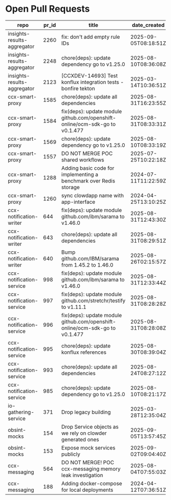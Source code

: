 # Open Pull Requests
repo | pr_id | title | date_created | url | author | ci_status
---|---|---|---|---|---|---
insights-results-aggregator | 2260 | fix: don't add empty rule IDs | 2025-09-05T08:18:51Z | https://github.com/RedHatInsights/insights-results-aggregator/pull/2260 | juandspy | ok
insights-results-aggregator | 2248 | chore(deps): update dependency go to v1.25.0 | 2025-08-10T08:36:08Z | https://github.com/RedHatInsights/insights-results-aggregator/pull/2248 | app/red-hat-konflux | failed
insights-results-aggregator | 2123 | [CCXDEV-14693] Test konflux integration tests - bonfire tekton | 2025-03-14T10:36:51Z | https://github.com/RedHatInsights/insights-results-aggregator/pull/2123 | matysek | failed
ccx-smart-proxy | 1585 | chore(deps): update all dependencies | 2025-08-31T16:23:55Z | https://github.com/RedHatInsights/insights-results-smart-proxy/pull/1585 | app/red-hat-konflux | failed
ccx-smart-proxy | 1584 | fix(deps): update module github.com/openshift-online/ocm-sdk-go to v0.1.477 | 2025-08-31T08:33:31Z | https://github.com/RedHatInsights/insights-results-smart-proxy/pull/1584 | app/red-hat-konflux | failed
ccx-smart-proxy | 1569 | chore(deps): update dependency go to v1.25.0 | 2025-08-10T08:33:19Z | https://github.com/RedHatInsights/insights-results-smart-proxy/pull/1569 | app/red-hat-konflux | failed
ccx-smart-proxy | 1557 | DO NOT MERGE POC shared workflows | 2025-07-25T10:22:18Z | https://github.com/RedHatInsights/insights-results-smart-proxy/pull/1557 | Jakub007d | failed
ccx-smart-proxy | 1288 | Adding basic code for implementing a benchmark over Redis storage | 2024-07-11T11:22:59Z | https://github.com/RedHatInsights/insights-results-smart-proxy/pull/1288 | joselsegura | failed
ccx-smart-proxy | 1260 | sync clowdapp name with app-interface | 2024-04-25T13:10:25Z | https://github.com/RedHatInsights/insights-results-smart-proxy/pull/1260 | matysek | ok
ccx-notification-writer | 644 | fix(deps): update module github.com/ibm/sarama to v1.46.0 | 2025-08-31T12:43:30Z | https://github.com/RedHatInsights/ccx-notification-writer/pull/644 | app/red-hat-konflux | failed
ccx-notification-writer | 643 | chore(deps): update all dependencies | 2025-08-31T08:29:51Z | https://github.com/RedHatInsights/ccx-notification-writer/pull/643 | app/red-hat-konflux | failed
ccx-notification-writer | 640 | Bump github.com/IBM/sarama from 1.45.2 to 1.46.0 | 2025-08-26T02:15:57Z | https://github.com/RedHatInsights/ccx-notification-writer/pull/640 | app/dependabot | failed
ccx-notification-service | 998 | fix(deps): update module github.com/ibm/sarama to v1.46.0 | 2025-08-31T12:33:44Z | https://github.com/RedHatInsights/ccx-notification-service/pull/998 | app/red-hat-konflux | failed
ccx-notification-service | 997 | fix(deps): update module github.com/stretchr/testify to v1.11.1 | 2025-08-31T08:28:28Z | https://github.com/RedHatInsights/ccx-notification-service/pull/997 | app/red-hat-konflux | failed
ccx-notification-service | 996 | fix(deps): update module github.com/openshift-online/ocm-sdk-go to v0.1.477 | 2025-08-31T08:28:08Z | https://github.com/RedHatInsights/ccx-notification-service/pull/996 | app/red-hat-konflux | failed
ccx-notification-service | 995 | chore(deps): update konflux references | 2025-08-30T08:39:04Z | https://github.com/RedHatInsights/ccx-notification-service/pull/995 | app/red-hat-konflux | failed
ccx-notification-service | 993 | chore(deps): update all dependencies | 2025-08-24T08:27:12Z | https://github.com/RedHatInsights/ccx-notification-service/pull/993 | app/red-hat-konflux | failed
ccx-notification-service | 985 | chore(deps): update dependency go to v1.25.0 | 2025-08-10T08:21:17Z | https://github.com/RedHatInsights/ccx-notification-service/pull/985 | app/red-hat-konflux | failed
io-gathering-service | 371 | Drop legacy building | 2025-03-28T12:35:04Z | https://github.com/RedHatInsights/insights-operator-gathering-conditions-service/pull/371 | ikerreyes | failed
obsint-mocks | 154 | Drop Service objects as we rely on clowder generated ones | 2025-09-05T13:57:45Z | https://github.com/RedHatInsights/obsint-mocks/pull/154 | ikerreyes | ok
obsint-mocks | 153 | Expose mock services publicly | 2025-09-02T09:04:40Z | https://github.com/RedHatInsights/obsint-mocks/pull/153 | ikerreyes | ok
ccx-messaging | 564 | DO NOT MERGE! POC ccx-messaging memory leak investigation | 2025-08-04T07:55:03Z | https://github.com/RedHatInsights/insights-ccx-messaging/pull/564 | Jakub007d | failed
ccx-messaging | 188 | Adding docker-compose for local deployments | 2024-04-12T07:36:51Z | https://github.com/RedHatInsights/insights-ccx-messaging/pull/188 | joselsegura | ok

